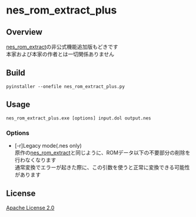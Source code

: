 # nes_rom_extract_plus

## Overview
  [nes_rom_extract](https://github.com/Plombo/romextract/blob/master/src/nes_rom_extract.py)の非公式機能追加版もどきです<br>
  本家および本家の作者とは一切関係ありません<br>


## Build
```
pyinstaller --onefile nes_rom_extract_plus.py
```


## Usage
```
nes_rom_extract_plus.exe [options] input.dol output.nes
```
### Options

 - [-r]Legacy mode(.nes only)<br>
   原作の[nes_rom_extract](https://github.com/Plombo/romextract/blob/master/src/nes_rom_extract.py)と同じように、ROMデータ以下の不要部分の削除を行わなくなります<br>
   通常変換でエラーが起きた際に、この引数を使うと正常に変換できる可能性があります<br>


## License
  [Apache License 2.0](LICENSE)

